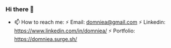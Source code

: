 ### Hi there 👋
- 📫 How to reach me:
   ⚡ Email: domniea@gmail.com
   ⚡ Linkedin: https://www.linkedin.com/in/domniea/
   ⚡ Portfolio: https://domniea.surge.sh/
<!--
**Domniea/Domniea** is a ✨ _special_ ✨ repository because its `README.md` (this file) appears on your GitHub profile.

Here are some ideas to get you started:

- 🔭 I’m currently working on ...
- 🌱 I’m currently learning ...
- 👯 I’m looking to collaborate on ...
- 🤔 I’m looking for help with ...
- 💬 Ask me about ...
- 📫 How to reach me: ...
- 😄 Pronouns: ...
- ⚡ Fun fact: ...
-->
